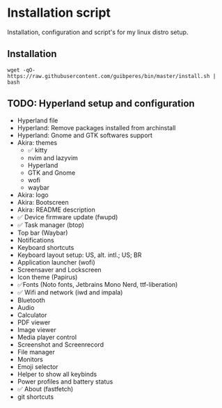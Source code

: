 # Installation script

Installation, configuration and script's for my linux distro setup.

## Installation

```shell
wget -qO- https://raw.githubusercontent.com/guibperes/bin/master/install.sh | bash
```

## TODO: Hyperland setup and configuration

- Hyperland file
- Hyperland: Remove packages installed from archinstall
- Hyperland: Gnome and GTK softwares support
- Akira: themes
  - ✅ kitty
  - nvim and lazyvim
  - Hyperland
  - GTK and Gnome
  - wofi
  - waybar
- Akira: logo
- Akira: Bootscreen
- Akira: README description
- ✅ Device firmware update (fwupd)
- ✅ Task manager (btop)
- Top bar (Waybar)
- Notifications
- Keyboard shortcuts
- Keyboard layout setup: US, alt. intl.; US; BR
- Application launcher (wofi)
- Screensaver and Lockscreen
- Icon theme (Papirus)
- ✅Fonts (Noto fonts, Jetbrains Mono Nerd, ttf-liberation)
- ✅ Wifi and network (iwd and impala)
- Bluetooth
- Audio
- Calculator
- PDF viewer
- Image viewer
- Media player control
- Screenshot and Screenrecord
- File manager
- Monitors
- Emoji selector
- Helper to show all keybinds
- Power profiles and battery status
- ✅ About (fastfetch)
- git shortcuts
